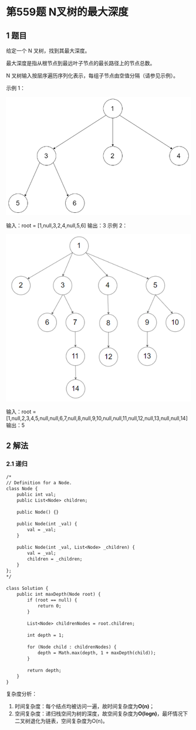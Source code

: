 # 第559题 N叉树的最大深度

## 1 题目

给定一个 N 叉树，找到其最大深度。

最大深度是指从根节点到最远叶子节点的最长路径上的节点总数。

N 叉树输入按层序遍历序列化表示，每组子节点由空值分隔（请参见示例）。

示例 1：

![559-题图1](images/559-题图1.png)

输入：root = [1,null,3,2,4,null,5,6]
输出：3
示例 2：

![559-题图2](images/559-题图2.png)

输入：root = [1,null,2,3,4,5,null,null,6,7,null,8,null,9,10,null,null,11,null,12,null,13,null,null,14]
输出：5

## 2 解法

### 2.1 递归

```
/*
// Definition for a Node.
class Node {
    public int val;
    public List<Node> children;

    public Node() {}

    public Node(int _val) {
        val = _val;
    }

    public Node(int _val, List<Node> _children) {
        val = _val;
        children = _children;
    }
};
*/

class Solution {
    public int maxDepth(Node root) {
        if (root == null) {
            return 0;
        }

        List<Node> childrenNodes = root.children;

        int depth = 1;

        for (Node child : childrenNodes) {
            depth = Math.max(depth, 1 + maxDepth(child));
        }

        return depth;
    }
}
```

复杂度分析：

1. 时间复杂度：每个结点均被访问一遍，故时间复杂度为**O(n)**；
2. 空间复杂度：递归栈空间为树的深度，故空间复杂度为**O(logn)**，最坏情况下二叉树退化为链表，空间复杂度为O(n)。